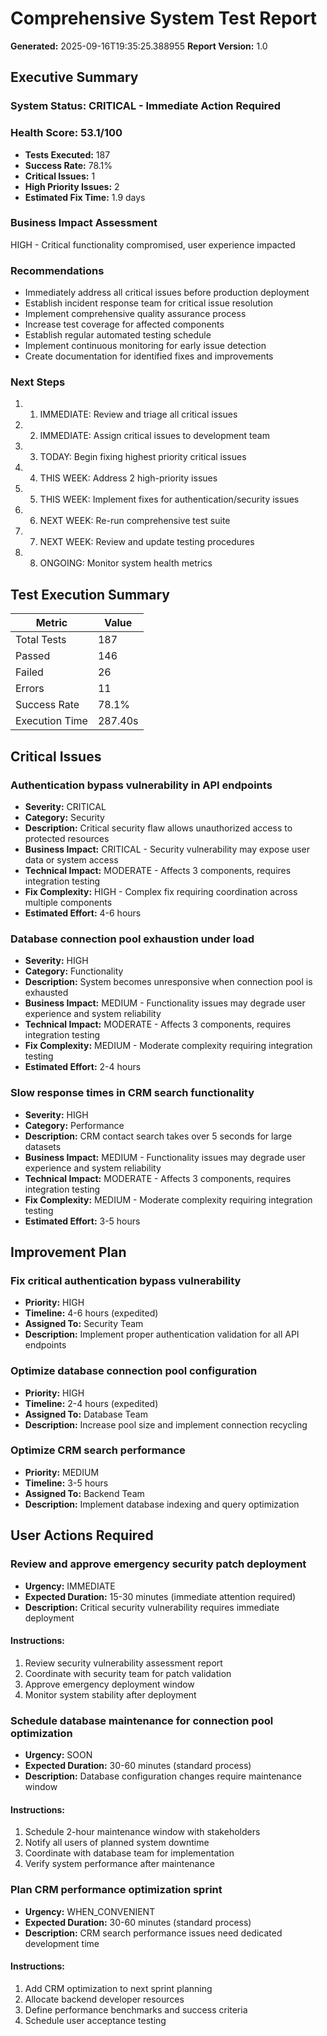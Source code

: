 # Comprehensive System Test Report

**Generated:** 2025-09-16T19:35:25.388955
**Report Version:** 1.0

## Executive Summary

### System Status: CRITICAL - Immediate Action Required
### Health Score: 53.1/100

- **Tests Executed:** 187
- **Success Rate:** 78.1%
- **Critical Issues:** 1
- **High Priority Issues:** 2
- **Estimated Fix Time:** 1.9 days

### Business Impact Assessment
HIGH - Critical functionality compromised, user experience impacted

### Recommendations
- Immediately address all critical issues before production deployment
- Establish incident response team for critical issue resolution
- Implement comprehensive quality assurance process
- Increase test coverage for affected components
- Establish regular automated testing schedule
- Implement continuous monitoring for early issue detection
- Create documentation for identified fixes and improvements

### Next Steps
1. 1. IMMEDIATE: Review and triage all critical issues
2. 2. IMMEDIATE: Assign critical issues to development team
3. 3. TODAY: Begin fixing highest priority critical issues
4. 4. THIS WEEK: Address 2 high-priority issues
5. 5. THIS WEEK: Implement fixes for authentication/security issues
6. 6. NEXT WEEK: Re-run comprehensive test suite
7. 7. NEXT WEEK: Review and update testing procedures
8. 8. ONGOING: Monitor system health metrics

## Test Execution Summary

| Metric | Value |
|--------|-------|
| Total Tests | 187 |
| Passed | 146 |
| Failed | 26 |
| Errors | 11 |
| Success Rate | 78.1% |
| Execution Time | 287.40s |

## Critical Issues

### Authentication bypass vulnerability in API endpoints

- **Severity:** CRITICAL
- **Category:** Security
- **Description:** Critical security flaw allows unauthorized access to protected resources
- **Business Impact:** CRITICAL - Security vulnerability may expose user data or system access
- **Technical Impact:** MODERATE - Affects 3 components, requires integration testing
- **Fix Complexity:** HIGH - Complex fix requiring coordination across multiple components
- **Estimated Effort:** 4-6 hours

### Database connection pool exhaustion under load

- **Severity:** HIGH
- **Category:** Functionality
- **Description:** System becomes unresponsive when connection pool is exhausted
- **Business Impact:** MEDIUM - Functionality issues may degrade user experience and system reliability
- **Technical Impact:** MODERATE - Affects 3 components, requires integration testing
- **Fix Complexity:** MEDIUM - Moderate complexity requiring integration testing
- **Estimated Effort:** 2-4 hours

### Slow response times in CRM search functionality

- **Severity:** HIGH
- **Category:** Performance
- **Description:** CRM contact search takes over 5 seconds for large datasets
- **Business Impact:** MEDIUM - Functionality issues may degrade user experience and system reliability
- **Technical Impact:** MODERATE - Affects 3 components, requires integration testing
- **Fix Complexity:** MEDIUM - Moderate complexity requiring integration testing
- **Estimated Effort:** 3-5 hours


## Improvement Plan

### Fix critical authentication bypass vulnerability

- **Priority:** HIGH
- **Timeline:** 4-6 hours (expedited)
- **Assigned To:** Security Team
- **Description:** Implement proper authentication validation for all API endpoints

### Optimize database connection pool configuration

- **Priority:** HIGH
- **Timeline:** 2-4 hours (expedited)
- **Assigned To:** Database Team
- **Description:** Increase pool size and implement connection recycling

### Optimize CRM search performance

- **Priority:** MEDIUM
- **Timeline:** 3-5 hours
- **Assigned To:** Backend Team
- **Description:** Implement database indexing and query optimization


## User Actions Required

### Review and approve emergency security patch deployment

- **Urgency:** IMMEDIATE
- **Expected Duration:** 15-30 minutes (immediate attention required)
- **Description:** Critical security vulnerability requires immediate deployment

#### Instructions:
1. Review security vulnerability assessment report
1. Coordinate with security team for patch validation
1. Approve emergency deployment window
1. Monitor system stability after deployment

### Schedule database maintenance for connection pool optimization

- **Urgency:** SOON
- **Expected Duration:** 30-60 minutes (standard process)
- **Description:** Database configuration changes require maintenance window

#### Instructions:
1. Schedule 2-hour maintenance window with stakeholders
1. Notify all users of planned system downtime
1. Coordinate with database team for implementation
1. Verify system performance after maintenance

### Plan CRM performance optimization sprint

- **Urgency:** WHEN_CONVENIENT
- **Expected Duration:** 30-60 minutes (standard process)
- **Description:** CRM search performance issues need dedicated development time

#### Instructions:
1. Add CRM optimization to next sprint planning
1. Allocate backend developer resources
1. Define performance benchmarks and success criteria
1. Schedule user acceptance testing

